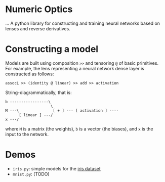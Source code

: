 # Numeric Optics

... A python library for constructing and training neural networks based on
lenses and reverse derivatives.

# Constructing a model

Models are built using composition `>>` and tensoring `@` of basic primitives.
For example, the lens representing a neural network dense layer is constructed as follows:

    assocL >> (identity @ linear) >> add >> activation

String-diagrammatically, that is:

    b -----------------\
                        \
    M ---\               [ + ] --- [ activation ] ----
          [ linear ] ---/
    x ---/

where `M` is a matrix (the weights), `b` is a vector (the biases), and `x` is
the input to the network.

# Demos

- `iris.py`: simple models for the [iris dataset][iris-dataset]
- `mnist.py`: (TODO)

[iris-dataset]: http://archive.ics.uci.edu/ml/datasets/Iris/
